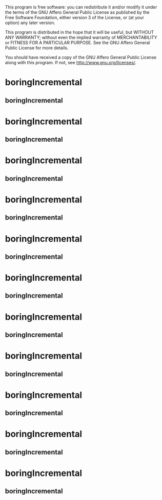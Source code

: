 This program is free software: you can redistribute it and/or modify
it under the terms of the GNU Affero General Public License as published by
the Free Software Foundation, either version 3 of the License, or
(at your option) any later version.

This program is distributed in the hope that it will be useful,
but WITHOUT ANY WARRANTY; without even the implied warranty of
MERCHANTABILITY or FITNESS FOR A PARTICULAR PURPOSE.  See the
GNU Affero General Public License for more details.

You should have received a copy of the GNU Affero General Public License
along with this program.  If not, see <http://www.gnu.org/licenses/>.

# boringIncremental
## boringIncremental
# boringIncremental
## boringIncremental
# boringIncremental
## boringIncremental
# boringIncremental
## boringIncremental
# boringIncremental
## boringIncremental
# boringIncremental
## boringIncremental
# boringIncremental
## boringIncremental
# boringIncremental
## boringIncremental
# boringIncremental
## boringIncremental
# boringIncremental
## boringIncremental
# boringIncremental
## boringIncremental
